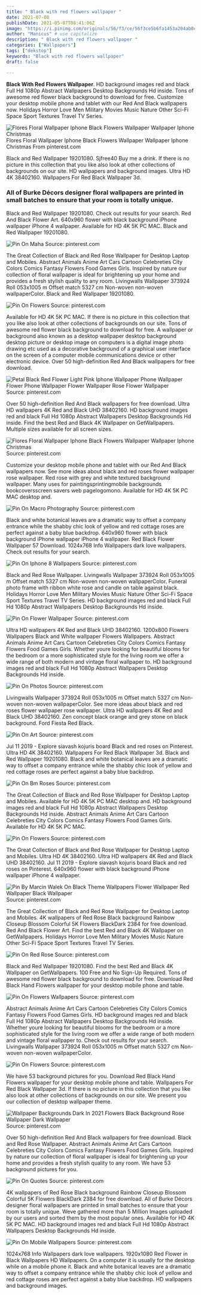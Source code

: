 ```yaml
---
title: " Black with red flowers wallpaper "
date: 2021-07-08
publishDate: 2021-05-07T08:41:06Z
image: "https://i.pinimg.com/originals/56/f3/ce/56f3ce5b6fa1453a204ab0cd74505ace.jpg"
author: "Manicus" # use capitalize
description: " Black with red flowers wallpaper "
categories: ["Wallpapers"]
tags: ["dekstop"]
keywords: "Black with red flowers wallpaper"
draft: false

---
```



**Black With Red Flowers Wallpaper**. HD background images red and black Full Hd 1080p Abstract Wallpapers Desktop Backgrounds Hd inside. Tons of awesome red flower black background to download for free. Customize your desktop mobile phone and tablet with our Red And Black wallpapers now. Holidays Horror Love Men Military Movies Music Nature Other Sci-Fi Space Sport Textures Travel TV Series.

![Flores Floral Wallpaper Iphone Black Flowers Wallpaper Wallpaper Iphone Christmas](https://i.pinimg.com/originals/c8/3d/1b/c83d1ba3112a89845fbd471adfb3be82.jpg "Flores Floral Wallpaper Iphone Black Flowers Wallpaper Wallpaper Iphone Christmas")
Flores Floral Wallpaper Iphone Black Flowers Wallpaper Wallpaper Iphone Christmas From pinterest.com


Black and Red Wallpaper 19201080. Sjfree40 Buy me a drink. If there is no picture in this collection that you like also look at other collections of backgrounds on our site. HD wallpapers and background images. Ultra HD 4K 38402160. Wallpapers For Red Black Wallpaper 3d.

### All of Burke Décors designer floral wallpapers are printed in small batches to ensure that your room is totally unique.

Black and Red Wallpaper 19201080. Check out results for your search. Red And Black Flower Art. 640x960 flower with black background iPhone wallpaper iPhone 4 wallpaper. Available for HD 4K 5K PC MAC. Black and Red Wallpaper 19201080.


![Pin On Maha](https://i.pinimg.com/originals/c5/dc/7b/c5dc7b4d82e6fcbd285dbf1e8973e6bf.jpg "Pin On Maha")
Source: pinterest.com

The Great Collection of Black and Red Rose Wallpaper for Desktop Laptop and Mobiles. Abstract Animals Anime Art Cars Cartoon Celebreties City Colors Comics Fantasy Flowers Food Games Girls. Inspired by nature our collection of floral wallpaper is ideal for brightening up your home and provides a fresh stylish quality to any room. Livingwalls Wallpaper 373924 Roll 053x1005 m Offset match 5327 cm Non-woven non-woven wallpaperColor. Black and Red Wallpaper 19201080.

![Pin On Flowers](https://i.pinimg.com/474x/61/65/1d/61651d1de4e6e01ee95dab53023f2dd6.jpg "Pin On Flowers")
Source: pinterest.com

Available for HD 4K 5K PC MAC. If there is no picture in this collection that you like also look at other collections of backgrounds on our site. Tons of awesome red flower black background to download for free. A wallpaper or background also known as a desktop wallpaper desktop background desktop picture or desktop image on computers is a digital image photo drawing etc used as a decorative background of a graphical user interface on the screen of a computer mobile communications device or other electronic device. Over 50 high-definition Red And Black wallpapers for free download.

![Petal Black Red Flower Light Pink Iphone Wallpaper Phone Wallpaper Flower Phone Wallpaper Flower Wallpaper Rose Flower Wallpaper](https://i.pinimg.com/originals/16/82/65/168265b6a97da31114208d1d3756312f.jpg "Petal Black Red Flower Light Pink Iphone Wallpaper Phone Wallpaper Flower Phone Wallpaper Flower Wallpaper Rose Flower Wallpaper")
Source: pinterest.com

Over 50 high-definition Red And Black wallpapers for free download. Ultra HD wallpapers 4K Red and Black UHD 38402160. HD background images red and black Full Hd 1080p Abstract Wallpapers Desktop Backgrounds Hd inside. Find the best Red and Black 4K Wallpaper on GetWallpapers. Multiple sizes available for all screen sizes.

![Flores Floral Wallpaper Iphone Black Flowers Wallpaper Wallpaper Iphone Christmas](https://i.pinimg.com/originals/c8/3d/1b/c83d1ba3112a89845fbd471adfb3be82.jpg "Flores Floral Wallpaper Iphone Black Flowers Wallpaper Wallpaper Iphone Christmas")
Source: pinterest.com

Customize your desktop mobile phone and tablet with our Red And Black wallpapers now. See more ideas about black and red roses flower wallpaper rose wallpaper. Red rose with grey and white textured background wallpaper. Many uses for paintingsprintingmobile backgrounds bookcoversscreen savers web pagelogomono. Available for HD 4K 5K PC MAC desktop and.

![Pin On Macro Photography](https://i.pinimg.com/originals/52/41/7e/52417eaef5387996ee40db48ac41f428.jpg "Pin On Macro Photography")
Source: pinterest.com

Black and white botanical leaves are a dramatic way to offset a company entrance while the shabby chic look of yellow and red cottage roses are perfect against a baby blue backdrop. 640x960 flower with black background iPhone wallpaper iPhone 4 wallpaper. Red Black Flower Wallpaper 57 Download. 1024x768 Info Wallpapers dark love wallpapers. Check out results for your search.

![Pin On Iphone 8 Wallpapers](https://i.pinimg.com/originals/45/b3/3a/45b33a1d930c9b1e697758c911364281.jpg "Pin On Iphone 8 Wallpapers")
Source: pinterest.com

Black and Red Rose Wallpaper. Livingwalls Wallpaper 373924 Roll 053x1005 m Offset match 5327 cm Non-woven non-woven wallpaperColor. Funeral photo frame with ribbon white rose and candle on table against black. Holidays Horror Love Men Military Movies Music Nature Other Sci-Fi Space Sport Textures Travel TV Series. HD background images red and black Full Hd 1080p Abstract Wallpapers Desktop Backgrounds Hd inside.

![Pin On Flower Wallpaper](https://i.pinimg.com/originals/3a/e1/dd/3ae1ddfeb622031a4357c251593da879.jpg "Pin On Flower Wallpaper")
Source: pinterest.com

Ultra HD wallpapers 4K Red and Black UHD 38402160. 1200x800 Flowers Wallpapers Black and White wallpaper Flowers Wallpapers. Abstract Animals Anime Art Cars Cartoon Celebreties City Colors Comics Fantasy Flowers Food Games Girls. Whether youre looking for beautiful blooms for the bedroom or a more sophisticated style for the living room we offer a wide range of both modern and vintage floral wallpaper to. HD background images red and black Full Hd 1080p Abstract Wallpapers Desktop Backgrounds Hd inside.

![Pin On Photos](https://i.pinimg.com/originals/63/c0/74/63c074b0ee87ae6cf9510b361863de6d.jpg "Pin On Photos")
Source: pinterest.com

Livingwalls Wallpaper 373924 Roll 053x1005 m Offset match 5327 cm Non-woven non-woven wallpaperColor. See more ideas about black and red roses flower wallpaper rose wallpaper. Ultra HD wallpapers 4K Red and Black UHD 38402160. Zen concept black orange and grey stone on black background. Ford Fiesta Red Black.

![Pin On Art](https://i.pinimg.com/originals/f9/81/d1/f981d15697d2c2771e725a73d1b0a11b.png "Pin On Art")
Source: pinterest.com

Jul 11 2019 - Explore siavash kojuris board Black and red roses on Pinterest. Ultra HD 4K 38402160. Wallpapers For Red Black Wallpaper 3d. Black and Red Wallpaper 19201080. Black and white botanical leaves are a dramatic way to offset a company entrance while the shabby chic look of yellow and red cottage roses are perfect against a baby blue backdrop.

![Pin On Bm Roses](https://i.pinimg.com/originals/39/9d/6e/399d6ecea5e4cd322e6dde31ee8e4d8b.jpg "Pin On Bm Roses")
Source: pinterest.com

The Great Collection of Black and Red Rose Wallpaper for Desktop Laptop and Mobiles. Available for HD 4K 5K PC MAC desktop and. HD background images red and black Full Hd 1080p Abstract Wallpapers Desktop Backgrounds Hd inside. Abstract Animals Anime Art Cars Cartoon Celebreties City Colors Comics Fantasy Flowers Food Games Girls. Available for HD 4K 5K PC MAC.

![Pin On Flowers](https://i.pinimg.com/originals/d2/ee/53/d2ee5322802c1cc925fd861c8a0a4b81.jpg "Pin On Flowers")
Source: pinterest.com

The Great Collection of Black and Red Rose Wallpaper for Desktop Laptop and Mobiles. Ultra HD 4K 38402160. Ultra HD wallpapers 4K Red and Black UHD 38402160. Jul 11 2019 - Explore siavash kojuris board Black and red roses on Pinterest. 640x960 flower with black background iPhone wallpaper iPhone 4 wallpaper.

![Pin By Marcin Walek On Black Theme Wallpapers Flower Wallpaper Red Wallpaper Black Wallpaper](https://i.pinimg.com/originals/04/65/51/046551a397450842f948c5bbe4e86bd9.jpg "Pin By Marcin Walek On Black Theme Wallpapers Flower Wallpaper Red Wallpaper Black Wallpaper")
Source: pinterest.com

The Great Collection of Black and Red Rose Wallpaper for Desktop Laptop and Mobiles. 4K wallpapers of Red Rose Black background Rainbow Closeup Blossom Colorful 5K Flowers BlackDark 2384 for free download. Red And Black Flower Art. Find the best Red and Black 4K Wallpaper on GetWallpapers. Holidays Horror Love Men Military Movies Music Nature Other Sci-Fi Space Sport Textures Travel TV Series.

![Pin On Red Rose](https://i.pinimg.com/474x/6b/a2/b3/6ba2b3fb6ed3bbcf4874b16dc12684f2.jpg "Pin On Red Rose")
Source: pinterest.com

Black and Red Wallpaper 19201080. Find the best Red and Black 4K Wallpaper on GetWallpapers. 100 Free and No Sign-Up Required. Tons of awesome red flower black background to download for free. Download Red Black Hand Flowers wallpaper for your desktop mobile phone and table.

![Pin On Flowers Wallpapers](https://i.pinimg.com/736x/3f/bd/31/3fbd319ed559311d20adcbca5f1bda98.jpg "Pin On Flowers Wallpapers")
Source: pinterest.com

Abstract Animals Anime Art Cars Cartoon Celebreties City Colors Comics Fantasy Flowers Food Games Girls. HD background images red and black Full Hd 1080p Abstract Wallpapers Desktop Backgrounds Hd inside. Whether youre looking for beautiful blooms for the bedroom or a more sophisticated style for the living room we offer a wide range of both modern and vintage floral wallpaper to. Check out results for your search. Livingwalls Wallpaper 373924 Roll 053x1005 m Offset match 5327 cm Non-woven non-woven wallpaperColor.

![Pin On Flowers](https://i.pinimg.com/originals/07/06/95/0706959ba9ec87ad1d32fffb1fcab7be.jpg "Pin On Flowers")
Source: pinterest.com

We have 53 background pictures for you. Download Red Black Hand Flowers wallpaper for your desktop mobile phone and table. Wallpapers For Red Black Wallpaper 3d. If there is no picture in this collection that you like also look at other collections of backgrounds on our site. We present you our collection of desktop wallpaper theme.

![Wallpaper Backgrounds Dark In 2021 Flowers Black Background Rose Wallpaper Dark Wallpaper](https://i.pinimg.com/736x/fc/c5/c1/fcc5c1aeb902ea6a80495de25e3e601f.jpg "Wallpaper Backgrounds Dark In 2021 Flowers Black Background Rose Wallpaper Dark Wallpaper")
Source: pinterest.com

Over 50 high-definition Red And Black wallpapers for free download. Black and Red Rose Wallpaper. Abstract Animals Anime Art Cars Cartoon Celebreties City Colors Comics Fantasy Flowers Food Games Girls. Inspired by nature our collection of floral wallpaper is ideal for brightening up your home and provides a fresh stylish quality to any room. We have 53 background pictures for you.

![Pin On Quotes](https://i.pinimg.com/originals/bb/9a/cf/bb9acf62213ac3ebb09ebc6f0e079b81.png "Pin On Quotes")
Source: pinterest.com

4K wallpapers of Red Rose Black background Rainbow Closeup Blossom Colorful 5K Flowers BlackDark 2384 for free download. All of Burke Décors designer floral wallpapers are printed in small batches to ensure that your room is totally unique. Weve gathered more than 5 Million Images uploaded by our users and sorted them by the most popular ones. Available for HD 4K 5K PC MAC. HD background images red and black Full Hd 1080p Abstract Wallpapers Desktop Backgrounds Hd inside.

![Pin On Mobile Wallpapers](https://i.pinimg.com/originals/56/f3/ce/56f3ce5b6fa1453a204ab0cd74505ace.jpg "Pin On Mobile Wallpapers")
Source: pinterest.com

1024x768 Info Wallpapers dark love wallpapers. 1920x1080 Red Flower in Black Wallpapers HD Wallpapers. On a computer it is usually for the desktop while on a mobile phone it. Black and white botanical leaves are a dramatic way to offset a company entrance while the shabby chic look of yellow and red cottage roses are perfect against a baby blue backdrop. HD wallpapers and background images.

